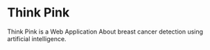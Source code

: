 # Think Pink 
Think Pink is a Web Application About breast cancer detection using artificial intelligence.
